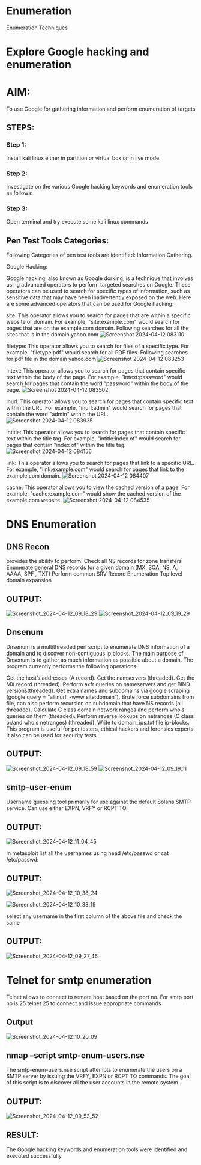 # Enumeration
Enumeration Techniques

# Explore Google hacking and enumeration 

# AIM:

To use Google for gathering information and perform enumeration of targets

## STEPS:

### Step 1:

Install kali linux either in partition or virtual box or in live mode

### Step 2:

Investigate on the various Google hacking keywords and enumeration tools as follows:


### Step 3:
Open terminal and try execute some kali linux commands

## Pen Test Tools Categories:  

Following Categories of pen test tools are identified:
Information Gathering.

Google Hacking:

Google hacking, also known as Google dorking, is a technique that involves using advanced operators to perform targeted searches on Google. These operators can be used to search for specific types of information, such as sensitive data that may have been inadvertently exposed on the web. Here are some advanced operators that can be used for Google hacking:

site: This operator allows you to search for pages that are within a specific website or domain. For example, "site:example.com" would search for pages that are on the example.com domain.
Following searches for all the sites that is in the domain yahoo.com
![Screenshot 2024-04-12 083110](https://github.com/Saranyaaav/Enumeration/assets/144870813/614666c9-cd8b-4d6f-ad05-91eba5257b1c)

filetype: This operator allows you to search for files of a specific type. For example, "filetype:pdf" would search for all PDF files.
Following searches for pdf file in the domain yahoo.com
![Screenshot 2024-04-12 083253](https://github.com/Saranyaaav/Enumeration/assets/144870813/ed5da52b-86ca-4354-8b4b-2d4e0443c381)



intext: This operator allows you to search for pages that contain specific text within the body of the page. For example, "intext:password" would search for pages that contain the word "password" within the body of the page.
![Screenshot 2024-04-12 083502](https://github.com/Saranyaaav/Enumeration/assets/144870813/7252f164-0402-4871-afa5-6e843c3c46bc)


inurl: This operator allows you to search for pages that contain specific text within the URL. For example, "inurl:admin" would search for pages that contain the word "admin" within the URL.
![Screenshot 2024-04-12 083935](https://github.com/Saranyaaav/Enumeration/assets/144870813/bd3eab1f-c2eb-49d9-b910-d4e6e99884bd)

intitle: This operator allows you to search for pages that contain specific text within the title tag. For example, "intitle:index of" would search for pages that contain "index of" within the title tag.
![Screenshot 2024-04-12 084156](https://github.com/Saranyaaav/Enumeration/assets/144870813/d3b77647-ead9-4fa3-bb06-935ff0953115)

link: This operator allows you to search for pages that link to a specific URL. For example, "link:example.com" would search for pages that link to the example.com domain.
![Screenshot 2024-04-12 084407](https://github.com/Saranyaaav/Enumeration/assets/144870813/39942274-2abe-4b28-ad60-f5cd9f418f86)

cache: This operator allows you to view the cached version of a page. For example, "cache:example.com" would show the cached version of the example.com website.
![Screenshot 2024-04-12 084535](https://github.com/Saranyaaav/Enumeration/assets/144870813/6b97ea17-d79f-4067-8e73-d6d2331c3442)

 
# DNS Enumeration


## DNS Recon
provides the ability to perform:
Check all NS records for zone transfers
Enumerate general DNS records for a given domain (MX, SOA, NS, A, AAAA, SPF , TXT)
Perform common SRV Record Enumeration
Top level domain expansion
## OUTPUT:
![Screenshot_2024-04-12_09_18_29](https://github.com/Saranyaaav/Enumeration/assets/144870813/9193656a-d1e7-4a94-869a-83cb930d8910)
![Screenshot_2024-04-12_09_19_29](https://github.com/Saranyaaav/Enumeration/assets/144870813/e53071fe-7909-4084-8b61-4bd60072d2ba)

## Dnsenum
Dnsenum is a multithreaded perl script to enumerate DNS information of a domain and to discover non-contiguous ip blocks. The main purpose of Dnsenum is to gather as much information as possible about a domain. The program currently performs the following operations:

Get the host’s addresses (A record).
Get the namservers (threaded).
Get the MX record (threaded).
Perform axfr queries on nameservers and get BIND versions(threaded).
Get extra names and subdomains via google scraping (google query = “allinurl: -www site:domain”).
Brute force subdomains from file, can also perform recursion on subdomain that have NS records (all threaded).
Calculate C class domain network ranges and perform whois queries on them (threaded).
Perform reverse lookups on netranges (C class or/and whois netranges) (threaded).
Write to domain_ips.txt file ip-blocks.
This program is useful for pentesters, ethical hackers and forensics experts. It also can be used for security tests.
## OUTPUT:
![Screenshot_2024-04-12_09_18_59](https://github.com/Saranyaaav/Enumeration/assets/144870813/202e2a3d-8001-46ed-8d50-d350f03dc431)
![Screenshot_2024-04-12_09_19_11](https://github.com/Saranyaaav/Enumeration/assets/144870813/ec35cc04-0bde-4da6-8217-9f6ce3ea602c)

## smtp-user-enum
Username guessing tool primarily for use against the default Solaris SMTP service. Can use either EXPN, VRFY or RCPT TO.
## OUTPUT:
![Screenshot_2024-04-12_11_04_45](https://github.com/Saranyaaav/Enumeration/assets/144870813/aaa7ef2b-8658-4856-bc6a-9d31743c30c3)


In metasploit list all the usernames using head /etc/passwd or cat /etc/passwd:
## OUTPUT:
![Screenshot_2024-04-12_10_38_24](https://github.com/Saranyaaav/Enumeration/assets/144870813/7ba9e846-7f52-498a-807d-7b4f065fc018)

![Screenshot_2024-04-12_10_38_19](https://github.com/Saranyaaav/Enumeration/assets/144870813/36c52218-d449-43ec-a7c0-e4b3606a697d)


select any username in the first column of the above file and check the same
## OUTPUT:

![Screenshot_2024-04-12_09_27_46](https://github.com/Saranyaaav/Enumeration/assets/144870813/227c64ff-f614-4842-b7e4-8df621e3439a)

# Telnet for smtp enumeration
Telnet allows to connect to remote host based on the port no. For smtp port no is 25
telnet <host address> 25 to connect
and issue appropriate commands
  
## Output
![Screenshot_2024-04-12_10_20_09](https://github.com/Saranyaaav/Enumeration/assets/144870813/35413791-1d49-4082-a629-64a34b2cb16d)
## nmap –script smtp-enum-users.nse <hostname>

The smtp-enum-users.nse script attempts to enumerate the users on a SMTP server by issuing the VRFY, EXPN or RCPT TO commands. The goal of this script is to discover all the user accounts in the remote system.


## OUTPUT:

![Screenshot_2024-04-12_09_53_52](https://github.com/Saranyaaav/Enumeration/assets/144870813/df690442-3e4d-4cb3-94dd-ab4932a7e25b)


## RESULT:
The Google hacking keywords and enumeration tools were identified and executed successfully

